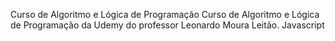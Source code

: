 Curso de Algoritmo e Lógica de Programação
Curso de Algoritmo e Lógica de Programação da Udemy do professor Leonardo Moura Leitão. Javascript
